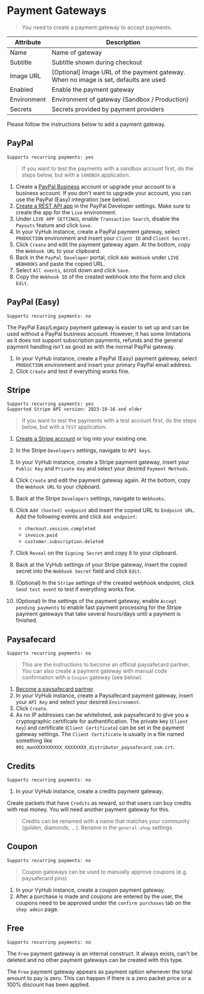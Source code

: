 # Payment Gateways

> You need to create a payment gateway to accept payments.

| Attribute   | Description                                                                          |
|-------------|--------------------------------------------------------------------------------------|
| Name        | Name of gateway                                                                      |
| Subtitle    | Subtitle shown during checkout                                                       |
| Image URL   | [Optional] Image URL of the payment gateway. When no image is set, defaults are used |  
| Enabled     | Enable the payment gateway                                                           |
| Environment | Environment of gateway (Sandbox / Production)                                        |
| Secrets     | Secrets provided by payment providers                                                |

Please follow the instructions below to add a payment gateway.

## PayPal

`Supports recurring payments: yes`

> If you want to test the payments with a sandbox account first, do the steps below, but with a `SANDBOX` application.

1. Create a [PayPal Business](https://www.paypal.com/business) account or upgrade your account to a business account. If you don't want to upgrade your account, you can use the PayPal (Easy) integration (see below).
2. [Create a REST API app](https://developer.paypal.com/developer/applications/) in the PayPal Developer settings. Make
   sure to create the app for the `Live`
   environment.
3. Under `LIVE APP SETTINGS`, enable `Transaction Search`, disable the `Payouts` feature and click `Save`.
4. In your VyHub instance, create a PayPal payment gateway, select `PRODUCTION` environment and insert your `Client ID`
   and `Client Secret`.
5. Click `Create` and edit the payment gateway again. At the bottom, copy the `Webhook URL` to your clipboard.
6. Back in the `PayPal Developer` portal, click `Add Webhook` under `LIVE WEBHOOKS` and paste the copied URL.
7. Select `All events`, scroll down and click `Save`.
8. Copy the `Webhook ID` of the created webhook into the form and click `Edit`.

## PayPal (Easy)

`Supports recurring payments: no`

The PayPal Easy/Legacy payment gateway is easier to set up and can be used without a PayPal business account.
However, it has some limitations as it does not support subscription payments, refunds and the general payment handling isn't as good as with the normal PayPal gateway.

1. In your VyHub instance, create a PayPal (Easy) payment gateway, select `PRODUCTION` environment and insert your primary PayPal email address.
2. Click `Create` and test if everything works fine.

## Stripe

```
Supports recurring payments: yes
Supported Stripe API version: 2023-10-16 and older
```

> If you want to test the payments with a test account first, do the steps below, but with a `TEST` application.

1. [Create a Stripe account](https://dashboard.stripe.com/register) or log into your existing one.
2. In the Stripe `Developers` settings, navigate to `API keys`.
3. In your VyHub instance, create a Stripe payment gateway, insert your `Public Key` and `Private Key` and select your
   desired `Payment Methods`.
4. Click `Create` and edit the payment gateway again. At the bottom, copy the `Webhook URL` to your clipboard.
5. Back at the Stripe `Developers` settings, navigate to `Webhooks`.
6. Click `Add (hosted) endpoint` abd insert the copied URL to `Endpoint URL`. Add the following events and
   click `Add endpoint`:

    - `checkout.session.completed`
    - `invoice.paid`
    - `customer.subscription.deleted`

7. Click `Reveal` on the `Signing Secret` and copy it to your clipboard.
8. Back at the VyHub settings of your Stripe gateway, insert the copied secret into the `Webhook Secret` field and
   click `Edit`.
9. (Optional) In the `Stripe` settings of the created webhook endpoint, click `Send test event` to test if everything
   works fine.
10. (Optional) In the settings of the payment gateway, enable `Accept pending payments` to enable fast payment
    processing for the Stripe payment gateways that take several hours/days until a payment is finished.

## Paysafecard

`Supports recurring payments: no`

> This are the instructions to become an official paysafecard partner. You can also create a payment gateway with manual
> code confirmation with a `Coupon` gateway (see below).

1. [Become a paysafecard partner](https://www.paysafecard.com/become-a-partner/).
2. In your VyHub instance, create a Paysafecard payment gateway, insert your `API Key` and select your
   desired `Environment`.
3. Click `Create`.
4. As no IP addresses can be whitelisted, ask paysafecard to give you a cryptographic certificate for authentification.
   The private key (`Client Key`) and certificate (`Client Certificate`) can be set in the payment gateway settings.
   The `Client Certificate` is usually in a file named something
   like `001_manXXXXXXXXXX_XXXXXXXX_distributor_paysafecard_com.crt`.

## Credits

`Supports recurring payments: no`

1. In your VyHub instance, create a credits payment gateway.

Create packets that have `Credits` as reward, so that users can buy credits with real money. You will need another
payment gateway for this.

> Credits can be renamed with a name that matches your community (gulden, diamonds, ...). Rename in the `general-shop` settings.

## Coupon

`Supports recurring payments: no`

> Coupon gateways can be used to manually approve coupons (e.g. paysafecard pins)

1. In your VyHub instance, create a coupon payment gateway.
2. After a purchase is made and coupons are entered by the user, the coupons need to be approved under
   the `confirm purchases` tab on the `shop admin` page.

## Free

`Supports recurring payments: no`

The `Free` payment gateway is an internal construct. It always exists, can't be deleted and no other payment gateways
can be created with this type.

The `Free` payment gateway appears as payment option whenever the total amount to pay is zero. This can happen if there is a zero packet price or a 100%
discount has been applied.
